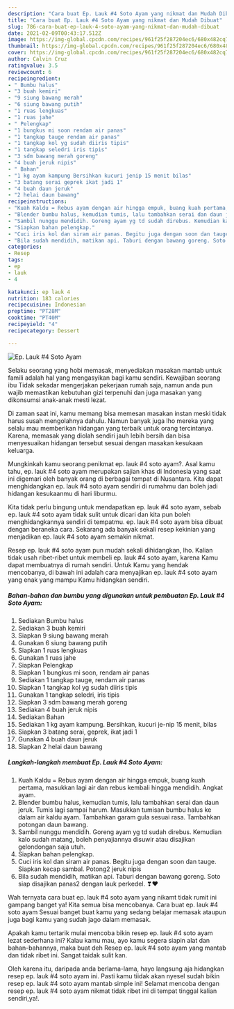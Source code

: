 ```yaml
---
description: "Cara buat Ep. Lauk #4 Soto Ayam yang nikmat dan Mudah Dibuat"
title: "Cara buat Ep. Lauk #4 Soto Ayam yang nikmat dan Mudah Dibuat"
slug: 786-cara-buat-ep-lauk-4-soto-ayam-yang-nikmat-dan-mudah-dibuat
date: 2021-02-09T00:43:17.512Z
image: https://img-global.cpcdn.com/recipes/961f25f287204ec6/680x482cq70/ep-lauk-4-soto-ayam-foto-resep-utama.jpg
thumbnail: https://img-global.cpcdn.com/recipes/961f25f287204ec6/680x482cq70/ep-lauk-4-soto-ayam-foto-resep-utama.jpg
cover: https://img-global.cpcdn.com/recipes/961f25f287204ec6/680x482cq70/ep-lauk-4-soto-ayam-foto-resep-utama.jpg
author: Calvin Cruz
ratingvalue: 3.5
reviewcount: 6
recipeingredient:
- " Bumbu halus"
- "3 buah kemiri"
- "9 siung bawang merah"
- "6 siung bawang putih"
- "1 ruas lengkuas"
- "1 ruas jahe"
- " Pelengkap"
- "1 bungkus mi soon rendam air panas"
- "1 tangkap tauge rendam air panas"
- "1 tangkap kol yg sudah diiris tipis"
- "1 tangkap seledri iris tipis"
- "3 sdm bawang merah goreng"
- "4 buah jeruk nipis"
- " Bahan"
- "1 kg ayam kampung Bersihkan kucuri jenip 15 menit bilas"
- "3 batang serai geprek ikat jadi 1"
- "4 buah daun jeruk"
- "2 helai daun bawang"
recipeinstructions:
- "Kuah Kaldu = Rebus ayam dengan air hingga empuk, buang kuah pertama, masukkan lagi air dan rebus kembali hingga mendidih. Angkat ayam."
- "Blender bumbu halus, kemudian tumis, lalu tambahkan serai dan daun jeruk. Tumis lagi sampai harum. Masukkan tumisan bumbu halus ke dalam air kaldu ayam. Tambahkan garam gula sesuai rasa. Tambahkan potongan daun bawang."
- "Sambil nunggu mendidih. Goreng ayam yg td sudah direbus. Kemudian kalo sudah matang, boleh penyajiannya disuwir atau disajikan gelondongan saja utuh."
- "Siapkan bahan pelengkap."
- "Cuci iris kol dan siram air panas. Begitu juga dengan soon dan tauge. Siapkan kecap sambal. Potong2 jeruk nipis"
- "Bila sudah mendidih, matikan api. Taburi dengan bawang goreng. Soto siap disajikan panas2 dengan lauk perkedel. ❣♥️"
categories:
- Resep
tags:
- ep
- lauk
- 4

katakunci: ep lauk 4 
nutrition: 183 calories
recipecuisine: Indonesian
preptime: "PT28M"
cooktime: "PT40M"
recipeyield: "4"
recipecategory: Dessert

---
```



![Ep. Lauk #4 Soto Ayam](https://img-global.cpcdn.com/recipes/961f25f287204ec6/680x482cq70/ep-lauk-4-soto-ayam-foto-resep-utama.jpg)

Selaku seorang yang hobi memasak, menyediakan masakan mantab untuk famili adalah hal yang mengasyikan bagi kamu sendiri. Kewajiban seorang ibu Tidak sekadar mengerjakan pekerjaan rumah saja, namun anda pun wajib memastikan kebutuhan gizi terpenuhi dan juga masakan yang dikonsumsi anak-anak mesti lezat.

Di zaman  saat ini, kamu memang bisa memesan masakan instan meski tidak harus susah mengolahnya dahulu. Namun banyak juga lho mereka yang selalu mau memberikan hidangan yang terbaik untuk orang tercintanya. Karena, memasak yang diolah sendiri jauh lebih bersih dan bisa menyesuaikan hidangan tersebut sesuai dengan masakan kesukaan keluarga. 



Mungkinkah kamu seorang penikmat ep. lauk #4 soto ayam?. Asal kamu tahu, ep. lauk #4 soto ayam merupakan sajian khas di Indonesia yang saat ini digemari oleh banyak orang di berbagai tempat di Nusantara. Kita dapat menghidangkan ep. lauk #4 soto ayam sendiri di rumahmu dan boleh jadi hidangan kesukaanmu di hari liburmu.

Kita tidak perlu bingung untuk mendapatkan ep. lauk #4 soto ayam, sebab ep. lauk #4 soto ayam tidak sulit untuk dicari dan kita pun boleh menghidangkannya sendiri di tempatmu. ep. lauk #4 soto ayam bisa dibuat dengan beraneka cara. Sekarang ada banyak sekali resep kekinian yang menjadikan ep. lauk #4 soto ayam semakin nikmat.

Resep ep. lauk #4 soto ayam pun mudah sekali dihidangkan, lho. Kalian tidak usah ribet-ribet untuk membeli ep. lauk #4 soto ayam, karena Kamu dapat membuatnya di rumah sendiri. Untuk Kamu yang hendak mencobanya, di bawah ini adalah cara menyajikan ep. lauk #4 soto ayam yang enak yang mampu Kamu hidangkan sendiri.

<!--inarticleads1-->

##### Bahan-bahan dan bumbu yang digunakan untuk pembuatan Ep. Lauk #4 Soto Ayam:

1. Sediakan  Bumbu halus
1. Sediakan 3 buah kemiri
1. Siapkan 9 siung bawang merah
1. Gunakan 6 siung bawang putih
1. Siapkan 1 ruas lengkuas
1. Gunakan 1 ruas jahe
1. Siapkan  Pelengkap
1. Siapkan 1 bungkus mi soon, rendam air panas
1. Sediakan 1 tangkap tauge, rendam air panas
1. Siapkan 1 tangkap kol yg sudah diiris tipis
1. Gunakan 1 tangkap seledri, iris tipis
1. Siapkan 3 sdm bawang merah goreng
1. Sediakan 4 buah jeruk nipis
1. Sediakan  Bahan
1. Sediakan 1 kg ayam kampung. Bersihkan, kucuri je-nip 15 menit, bilas
1. Siapkan 3 batang serai, geprek, ikat jadi 1
1. Gunakan 4 buah daun jeruk
1. Siapkan 2 helai daun bawang




<!--inarticleads2-->

##### Langkah-langkah membuat Ep. Lauk #4 Soto Ayam:

1. Kuah Kaldu = Rebus ayam dengan air hingga empuk, buang kuah pertama, masukkan lagi air dan rebus kembali hingga mendidih. Angkat ayam.
1. Blender bumbu halus, kemudian tumis, lalu tambahkan serai dan daun jeruk. Tumis lagi sampai harum. Masukkan tumisan bumbu halus ke dalam air kaldu ayam. Tambahkan garam gula sesuai rasa. Tambahkan potongan daun bawang.
1. Sambil nunggu mendidih. Goreng ayam yg td sudah direbus. Kemudian kalo sudah matang, boleh penyajiannya disuwir atau disajikan gelondongan saja utuh.
1. Siapkan bahan pelengkap.
1. Cuci iris kol dan siram air panas. Begitu juga dengan soon dan tauge. Siapkan kecap sambal. Potong2 jeruk nipis
1. Bila sudah mendidih, matikan api. Taburi dengan bawang goreng. Soto siap disajikan panas2 dengan lauk perkedel. ❣♥️




Wah ternyata cara buat ep. lauk #4 soto ayam yang nikamt tidak rumit ini gampang banget ya! Kita semua bisa mencobanya. Cara buat ep. lauk #4 soto ayam Sesuai banget buat kamu yang sedang belajar memasak ataupun juga bagi kamu yang sudah jago dalam memasak.

Apakah kamu tertarik mulai mencoba bikin resep ep. lauk #4 soto ayam lezat sederhana ini? Kalau kamu mau, ayo kamu segera siapin alat dan bahan-bahannya, maka buat deh Resep ep. lauk #4 soto ayam yang mantab dan tidak ribet ini. Sangat taidak sulit kan. 

Oleh karena itu, daripada anda berlama-lama, hayo langsung aja hidangkan resep ep. lauk #4 soto ayam ini. Pasti kamu tiidak akan nyesel sudah bikin resep ep. lauk #4 soto ayam mantab simple ini! Selamat mencoba dengan resep ep. lauk #4 soto ayam nikmat tidak ribet ini di tempat tinggal kalian sendiri,ya!.

